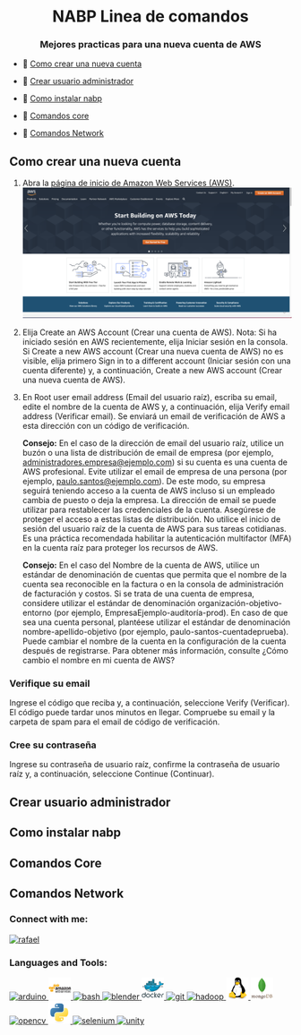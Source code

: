 <h1 align="center">NABP Linea de comandos</h1>
<h3 align="center">Mejores practicas para una nueva cuenta de AWS</h3>

- 🔭 [Como crear una nueva cuenta](https://github.com/ELRuncho/nabp#como-crear-una-nueva-cuenta)

- 👤 [Crear usuario administrador](https://github.com/ELRuncho/nabp#crear-usuario-administrador)

- 🚀 [Como instalar nabp](https://github.com/ELRuncho/nabp#como-instalar-nabp)

- 👯 [Comandos core](https://github.com/ELRuncho/nabp#comandos-core)

- 🤝 [Comandos Network](https://github.com/ELRuncho/nabp#comandos-network)

## Como crear una nueva cuenta
1. Abra la [página de inicio de Amazon Web Services (AWS)](https://aws.amazon.com/).
    ![](./images/awshome.png)
2. Elija Create an AWS Account (Crear una cuenta de AWS).
Nota: Si ha iniciado sesión en AWS recientemente, elija Iniciar sesión en la consola. Si Create a new AWS account (Crear una nueva cuenta de AWS) no es visible, elija primero Sign in to a different account (Iniciar sesión con una cuenta diferente) y, a continuación, Create a new AWS account (Crear una nueva cuenta de AWS).
3. En Root user email address (Email del usuario raíz), escriba su email, edite el nombre de la cuenta de AWS y, a continuación, elija Verify email address (Verificar email). Se enviará un email de verificación de AWS a esta dirección con un código de verificación.

    **Consejo:** En el caso de la dirección de email del usuario raíz, utilice un buzón o una lista de distribución de email de empresa (por ejemplo, administradores.empresa@ejemplo.com) si su cuenta es una cuenta de AWS profesional. Evite utilizar el email de empresa de una persona (por ejemplo, paulo.santos@ejemplo.com). De este modo, su empresa seguirá teniendo acceso a la cuenta de AWS incluso si un empleado cambia de puesto o deja la empresa. La dirección de email se puede utilizar para restablecer las credenciales de la cuenta. Asegúrese de proteger el acceso a estas listas de distribución. No utilice el inicio de sesión del usuario raíz de la cuenta de AWS para sus tareas cotidianas. Es una práctica recomendada habilitar la autenticación multifactor (MFA) en la cuenta raíz para proteger los recursos de AWS.

    **Consejo:** En el caso del Nombre de la cuenta de AWS, utilice un estándar de denominación de cuentas que permita que el nombre de la cuenta sea reconocible en la factura o en la consola de administración de facturación y costos. Si se trata de una cuenta de empresa, considere utilizar el estándar de denominación organización-objetivo-entorno (por ejemplo, EmpresaEjemplo-auditoría-prod). En caso de que sea una cuenta personal, plantéese utilizar el estándar de denominación nombre-apellido-objetivo (por ejemplo, paulo-santos-cuentadeprueba). Puede cambiar el nombre de la cuenta en la configuración de la cuenta después de registrarse. Para obtener más información, consulte ¿Cómo cambio el nombre en mi cuenta de AWS?

### Verifique su email

Ingrese el código que reciba y, a continuación, seleccione Verify (Verificar). El código puede tardar unos minutos en llegar. Compruebe su email y la carpeta de spam para el email de código de verificación.

### Cree su contraseña

Ingrese su contraseña de usuario raíz, confirme la contraseña de usuario raíz y, a continuación, seleccione Continue (Continuar).


## Crear usuario administrador

## Como instalar nabp

## Comandos Core

## Comandos Network


<h3 align="left">Connect with me:</h3>
<p align="left">
<a href="https://linkedin.com/in/rafael" target="blank"><img align="center" src="https://raw.githubusercontent.com/rahuldkjain/github-profile-readme-generator/master/src/images/icons/Social/linked-in-alt.svg" alt="rafael" height="30" width="40" /></a>
</p>

<h3 align="left">Languages and Tools:</h3>
<p align="left"> <a href="https://www.arduino.cc/" target="_blank" rel="noreferrer"> <img src="https://cdn.worldvectorlogo.com/logos/arduino-1.svg" alt="arduino" width="40" height="40"/> </a> <a href="https://aws.amazon.com" target="_blank" rel="noreferrer"> <img src="https://raw.githubusercontent.com/devicons/devicon/master/icons/amazonwebservices/amazonwebservices-original-wordmark.svg" alt="aws" width="40" height="40"/> </a> <a href="https://www.gnu.org/software/bash/" target="_blank" rel="noreferrer"> <img src="https://www.vectorlogo.zone/logos/gnu_bash/gnu_bash-icon.svg" alt="bash" width="40" height="40"/> </a> <a href="https://www.blender.org/" target="_blank" rel="noreferrer"> <img src="https://download.blender.org/branding/community/blender_community_badge_white.svg" alt="blender" width="40" height="40"/> </a> <a href="https://www.docker.com/" target="_blank" rel="noreferrer"> <img src="https://raw.githubusercontent.com/devicons/devicon/master/icons/docker/docker-original-wordmark.svg" alt="docker" width="40" height="40"/> </a> <a href="https://git-scm.com/" target="_blank" rel="noreferrer"> <img src="https://www.vectorlogo.zone/logos/git-scm/git-scm-icon.svg" alt="git" width="40" height="40"/> </a> <a href="https://hadoop.apache.org/" target="_blank" rel="noreferrer"> <img src="https://www.vectorlogo.zone/logos/apache_hadoop/apache_hadoop-icon.svg" alt="hadoop" width="40" height="40"/> </a> <a href="https://www.linux.org/" target="_blank" rel="noreferrer"> <img src="https://raw.githubusercontent.com/devicons/devicon/master/icons/linux/linux-original.svg" alt="linux" width="40" height="40"/> </a> <a href="https://www.mongodb.com/" target="_blank" rel="noreferrer"> <img src="https://raw.githubusercontent.com/devicons/devicon/master/icons/mongodb/mongodb-original-wordmark.svg" alt="mongodb" width="40" height="40"/> </a> <a href="https://opencv.org/" target="_blank" rel="noreferrer"> <img src="https://www.vectorlogo.zone/logos/opencv/opencv-icon.svg" alt="opencv" width="40" height="40"/> </a> <a href="https://www.python.org" target="_blank" rel="noreferrer"> <img src="https://raw.githubusercontent.com/devicons/devicon/master/icons/python/python-original.svg" alt="python" width="40" height="40"/> </a> <a href="https://www.selenium.dev" target="_blank" rel="noreferrer"> <img src="https://raw.githubusercontent.com/detain/svg-logos/780f25886640cef088af994181646db2f6b1a3f8/svg/selenium-logo.svg" alt="selenium" width="40" height="40"/> </a> <a href="https://unity.com/" target="_blank" rel="noreferrer"> <img src="https://www.vectorlogo.zone/logos/unity3d/unity3d-icon.svg" alt="unity" width="40" height="40"/> </a> </p>